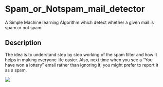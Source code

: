 # Spam_or_Notspam_mail_detector
A Simple Machine learning Algorithm which detect whether a given mail is spam or not spam 

## Description 
The idea is to understand step by step working of the spam filter and how it helps in making everyone life easier. Also, next time when you see a “You have won a lottery” email rather than ignoring it, you might prefer to report it as a spam.

![](https://rushiblogs.weebly.com/uploads/7/7/1/1/77114823/published/spamml_1.png?1537200373)

